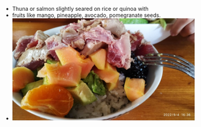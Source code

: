 - Thuna or salmon slightly seared on rice or quinoa with
- fruits like mango, pineapple, avocado, pomegranate seeds.
- ![photo_2022-11-26 21.13.30.jpeg](../assets/photo_2022-11-26_21.13.30_1669493902177_0.jpeg)